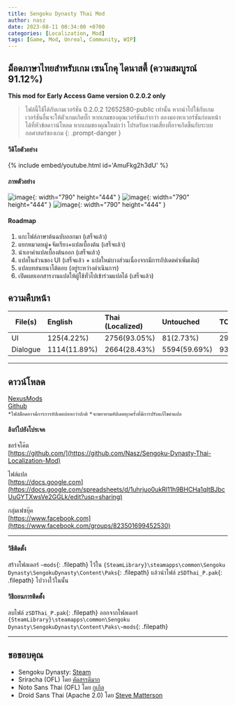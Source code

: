 ```yaml
---
title: Sengoku Dynasty Thai Mod
author: nasz
date: 2023-08-11 00:34:00 +0700
categories: [Localization, Mod]
tags: [Game, Mod, Unreal, Community, WIP]
---
```


## ม็อดภาษาไทยสำหรับเกม เซนโกคุ ไดนาสตี้ (ความสมบูรณ์ 91.12%)

**This mod for Early Access Game version 0.2.0.2 only** 

> ไฟล์นี้ใช้ได้กับเกมเวอร์ชัน 0.2.0.2 12652580-public เท่านั้น หากนำไปใช้กับเกมเวอร์ชันอื่นจะให้ตัวเกมเกิดบั๊ก หากเกมของคุณเวอร์ชันเก่ากว่า ลองมองหาเวอร์ชันก่อนหน้าได้ที่หัวข้อดาวน์โหลด หากเกมของคุณใหม่กว่า โปรดรับความเสี่ยงที่อาจเกิดขึ้นกับระบบกลศาสตร์ของเกม
{: .prompt-danger }

#### วีดีโอตัวอย่าง
{% include embed/youtube.html id='AmuFkg2h3dU' %}

#### ภาพตัวอย่าง
![image](https://github.com/Nasz/Sengoku-Dynasty-Thai-Localization-Mod/assets/384751/6ca9ef73-8ea9-40fb-afd8-edba379ef6a5){: width="790" height="444" }
![image](https://github.com/Nasz/Sengoku-Dynasty-Thai-Localization-Mod/assets/384751/147a48df-50a3-40ba-aaf5-08d427764627){: width="790" height="444" }
![image](https://github.com/Nasz/Sengoku-Dynasty-Thai-Localization-Mod/assets/384751/7b9c00e8-a9bb-4bd9-9f51-d687990e2e2d){: width="790" height="444" }

#### Roadmap
  1. แกะไฟล์ภาษาต้นฉบับออกมา (เสร็จแล้ว)
  2. แยกหมวดหมู่+จัดเรียง+แปลเบื้องต้น (เสร็จแล้ว)
  3. นำเอาคำแปลเบื้องต้นออก (เสร็จแล้ว)
  4. แปลในส่วนของ UI (เสร็จแล้ว + แปลใหม่บางส่วนเนื่องจากมีการอัปเดตคำเพิ่มเติม)
  5. แปลบทสนทนาโต้ตอบ (อยู่ระหว่างดำเนินการ)
  6. เปิดเผยเอกสารงานแปลให้ผู้ใช้ทั่วไปเข้าร่วมแปลได้ (เสร็จแล้ว)

## ความคืบหน้า

| File(s)             | English      | Thai (Localized) | Untouched      | TOTAL |
|---------------------|:-------------|:-----------------|:---------------|:------|
| UI                  | 125(4.22%)   | 2756(93.05%)     | 81(2.73%)      | 2962  |
| Dialogue            | 1114(11.89%) | 2664(28.43%)     | 5594(59.69%)   | 9372  |

___

## ดาวน์โหลด
[NexusMods](https://www.nexusmods.com/sengokudynasty/mods/2) <br/>
[Github](https://github.com/Nasz/Sengoku-Dynasty-Thai-Localization-Mod/releases/latest) <br/>
`*ไฟล์ม็อดอาจมีการการอัปเดตบ่อยกว่าปกติ` `*จะพยายามอัปเดตทุกครั้งที่มีการปรับแก้ไขคำแปล`

#### ลิงก์ไปยังโปรเจค
 ชอร์จโค๊ต<br/>
  [https://github.com/](https://github.com/Nasz/Sengoku-Dynasty-Thai-Localization-Mod) 

 ไฟล์แปล<br/>
  [https://docs.google.com](https://docs.google.com/spreadsheets/d/1uhrjuo0ukRl11h9BHCHa1qItBJbcUuGYTXwsVe2GGLk/edit?usp=sharing)

 กลุ่มเฟซบุ๊ค<br/>
  [https://www.facebook.com](https://www.facebook.com/groups/823501699452530)

___

#### วิธีติดตั้ง
สร้างโฟลเดอร์ `~mods`{: .filepath} ไว้ใน `{SteamLibrary}\steamapps\common\Sengoku Dynasty\SengokuDynasty\Content\Paks`{: .filepath} แล้วนำไฟล์ `zSDThai_P.pak`{: .filepath} ไปวางใว้ในนั้น

#### วิธีถอนการติดตั้ง
ลบไฟล์ `zSDThai_P.pak`{: .filepath} ออกจากโฟลเดอร์ `{SteamLibrary}\steamapps\common\Sengoku Dynasty\SengokuDynasty\Content\Paks\~mods`{: .filepath}

___

## ขอขอบคุณ
+ Sengoku Dynasty: [Steam](https://store.steampowered.com/app/1702010/)
+ Sriracha (OFL) โดย [คัดสรรดีมาก](https://www.cadsondemak.com/)
+ Noto Sans Thai (OFL) โดย [กูเกิล](https://fonts.google.com/noto)
+ Droid Sans Thai (Apache 2.0) โดย [Steve Matterson](https://en.wikipedia.org/wiki/Droid_(typeface))